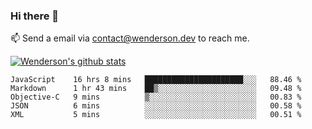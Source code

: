 ### Hi there 👋

<!--
**Wenderson-P/wenderson-p** is a ✨ _special_ ✨ repository because its `README.md` (this file) appears on your GitHub profile.

Here are some ideas to get you started:

- 🔭 I’m currently working on ...
- 🌱 I’m currently learning ...
- 👯 I’m looking to collaborate on ...
- 🤔 I’m looking for help with ...
- 💬 Ask me about ...
- 📫 How to reach me: ...
- 😄 Pronouns: ...
- ⚡ Fun fact: ...
-->

📫  Send a email via contact@wenderson.dev to reach me.

[![Wenderson's github stats](https://github-readme-stats.vercel.app/api?username=wenderson-p&show_icons=true&theme=tokyonight&hide=issues)](https://github.com/wenderson-p/github-readme-stats)

<!--START_SECTION:waka-->
```text
JavaScript    16 hrs 8 mins   ██████████████████████░░░   88.46 % 
Markdown      1 hr 43 mins    ██▒░░░░░░░░░░░░░░░░░░░░░░   09.48 % 
Objective-C   9 mins          ▒░░░░░░░░░░░░░░░░░░░░░░░░   00.83 % 
JSON          6 mins          ░░░░░░░░░░░░░░░░░░░░░░░░░   00.58 % 
XML           5 mins          ░░░░░░░░░░░░░░░░░░░░░░░░░   00.51 % 
```
<!--END_SECTION:waka-->
